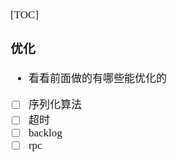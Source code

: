 <span  style="font-family: Simsun,serif; font-size: 17px; ">

[TOC]

### 优化

- 看看前面做的有哪些能优化的
- [ ] 序列化算法
- [ ] 超时
- [ ] backlog
- [ ] rpc

</span>